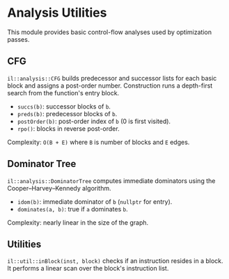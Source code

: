# Analysis Utilities

This module provides basic control-flow analyses used by optimization passes.

## CFG

`il::analysis::CFG` builds predecessor and successor lists for each basic block
and assigns a post-order number. Construction runs a depth-first search from the
function's entry block.

- `succs(b)`: successor blocks of `b`.
- `preds(b)`: predecessor blocks of `b`.
- `postOrder(b)`: post-order index of `b` (0 is first visited).
- `rpo()`: blocks in reverse post-order.

Complexity: `O(B + E)` where `B` is number of blocks and `E` edges.

## Dominator Tree

`il::analysis::DominatorTree` computes immediate dominators using the
Cooper–Harvey–Kennedy algorithm.

- `idom(b)`: immediate dominator of `b` (`nullptr` for entry).
- `dominates(a, b)`: true if `a` dominates `b`.

Complexity: nearly linear in the size of the graph.

## Utilities

`il::util::inBlock(inst, block)` checks if an instruction resides in a block.
It performs a linear scan over the block's instruction list.

